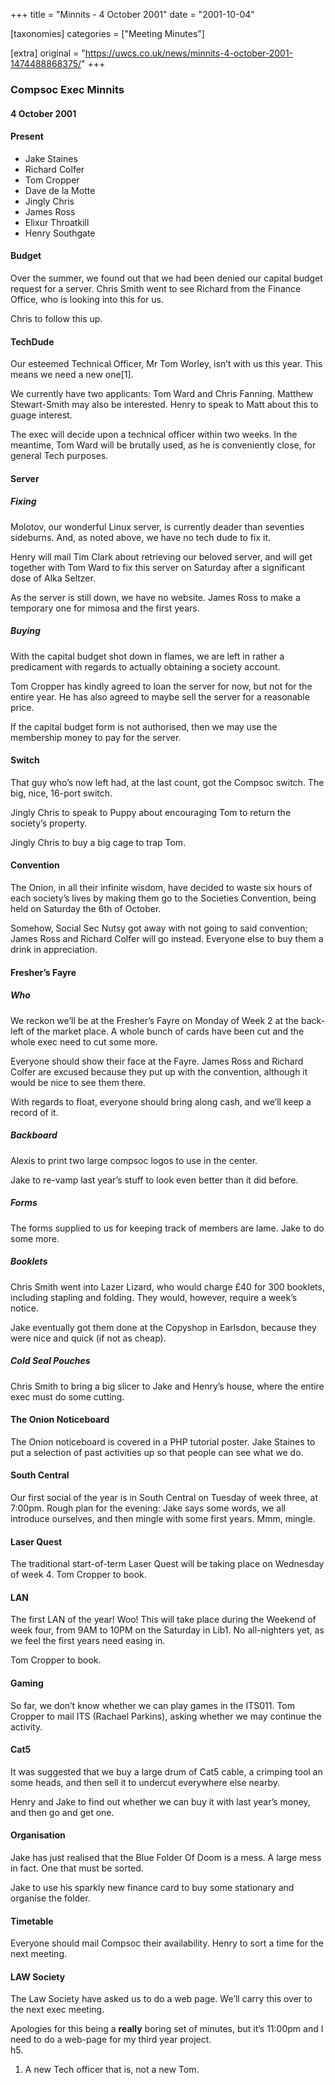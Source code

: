 +++
title = "Minnits - 4 October 2001"
date = "2001-10-04"

[taxonomies]
categories = ["Meeting Minutes"]

[extra]
original = "https://uwcs.co.uk/news/minnits-4-october-2001-1474488868375/"
+++

### Compsoc Exec Minnits

#### 4 October 2001

#### Present

  - Jake Staines
  - Richard Colfer
  - Tom Cropper
  - Dave de la Motte
  - Jingly Chris
  - James Ross
  - Elixur Throatkill
  - Henry Southgate

#### Budget

Over the summer, we found out that we had been denied our capital budget request for a server. Chris Smith went to see Richard from the Finance Office, who is looking into this for us.

Chris to follow this up.

#### TechDude

Our esteemed Technical Officer, Mr Tom Worley, isn’t with us this year. This means we need a new one\[1\].

We currently have two applicants: Tom Ward and Chris Fanning. Matthew Stewart-Smith may also be interested. Henry to speak to Matt about this to guage interest.

The exec will decide upon a technical officer within two weeks. In the meantime, Tom Ward will be brutally used, as he is conveniently close, for general Tech purposes.

#### Server

##### Fixing

Molotov, our wonderful Linux server, is currently deader than seventies sideburns. And, as noted above, we have no tech dude to fix it.

Henry will mail Tim Clark about retrieving our beloved server, and will get together with Tom Ward to fix this server on Saturday after a significant dose of Alka Seltzer.

As the server is still down, we have no website. James Ross to make a temporary one for mimosa and the first years.

##### Buying

With the capital budget shot down in flames, we are left in rather a predicament with regards to actually obtaining a society account.

Tom Cropper has kindly agreed to loan the server for now, but not for the entire year. He has also agreed to maybe sell the server for a reasonable price.

If the capital budget form is not authorised, then we may use the membership money to pay for the server.

#### Switch

That guy who’s now left had, at the last count, got the Compsoc switch. The big, nice, 16-port switch.

Jingly Chris to speak to Puppy about encouraging Tom to return the society’s property.

Jingly Chris to buy a big cage to trap Tom.

#### Convention

The Onion, in all their infinite wisdom, have decided to waste six hours of each society’s lives by making them go to the Societies Convention, being held on Saturday the 6th of October.

Somehow, Social Sec Nutsy got away with not going to said convention; James Ross and Richard Colfer will go instead. Everyone else to buy them a drink in appreciation.

#### Fresher’s Fayre

##### Who

We reckon we’ll be at the Fresher’s Fayre on Monday of Week 2 at the back-left of the market place. A whole bunch of cards have been cut and the whole exec need to cut some more.

Everyone should show their face at the Fayre. James Ross and Richard Colfer are excused because they put up with the convention, although it would be nice to see them there.

With regards to float, everyone should bring along cash, and we’ll keep a record of it.

##### Backboard

Alexis to print two large compsoc logos to use in the center.

Jake to re-vamp last year’s stuff to look even better than it did before.

##### Forms

The forms supplied to us for keeping track of members are lame. Jake to do some more.

##### Booklets

Chris Smith went into Lazer Lizard, who would charge £40 for 300 booklets, including stapling and folding. They would, however, require a week’s notice.

Jake eventually got them done at the Copyshop in Earlsdon, because they were nice and quick (if not as cheap).

##### Cold Seal Pouches

Chris Smith to bring a big slicer to Jake and Henry’s house, where the entire exec must do some cutting.

#### The Onion Noticeboard

The Onion noticeboard is covered in a PHP tutorial poster. Jake Staines to put a selection of past activities up so that people can see what we do.

#### South Central

Our first social of the year is in South Central on Tuesday of week three, at 7:00pm. Rough plan for the evening: Jake says some words, we all introduce ourselves, and then mingle with some first years. Mmm, mingle.

#### Laser Quest

The traditional start-of-term Laser Quest will be taking place on Wednesday of week 4. Tom Cropper to book.

#### LAN

The first LAN of the year\! Woo\! This will take place during the Weekend of week four, from 9AM to 10PM on the Saturday in Lib1. No all-nighters yet, as we feel the first years need easing in.

Tom Cropper to book.

#### Gaming

So far, we don’t know whether we can play games in the ITS011. Tom Cropper to mail ITS (Rachael Parkins), asking whether we may continue the activity.

#### Cat5

It was suggested that we buy a large drum of Cat5 cable, a crimping tool an some heads, and then sell it to undercut everywhere else nearby.

Henry and Jake to find out whether we can buy it with last year’s money, and then go and get one.

#### Organisation

Jake has just realised that the Blue Folder Of Doom is a mess. A large mess in fact. One that must be sorted.

Jake to use his sparkly new finance card to buy some stationary and organise the folder.

#### Timetable

Everyone should mail Compsoc their availability. Henry to sort a time for the next meeting.

#### LAW Society

The Law Society have asked us to do a web page. We’ll carry this over to the next exec meeting.

Apologies for this being a **really** boring set of minutes, but it’s 11:00pm and I need to do a web-page for my third year project.  
h5.

1.  A new Tech officer that is, not a new Tom.
